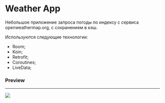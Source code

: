 # Weather App
Небольшое приложение запроса погоды по индексу с сервиса openweathermap.org, с сохранением в кэш.

Используются следующие технологии:

 - Room;
 - Koin;
 - Retrofit;
 - Coroutines;
 - LiveData;

### Preview
****
![](https://i.ibb.co/zPyRQ1D/Screenshot-1625125663.png)